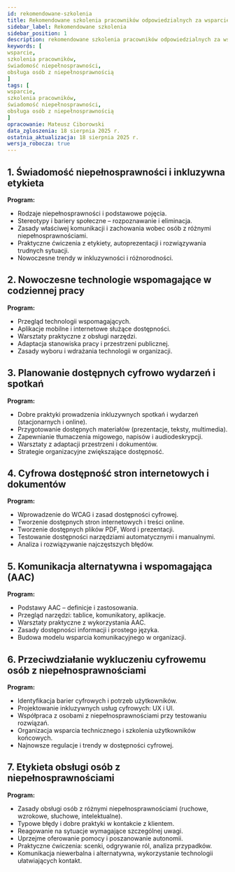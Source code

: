 ```yaml
---
id: rekomendowane-szkolenia
title: Rekomendowane szkolenia pracowników odpowiedzialnych za wsparcie 
sidebar_label: Rekomendowane szkolenia
sidebar_position: 1
description: rekomendowane szkolenia pracowników odpowiedzialnych za wsparcie 
keywords: [
wsparcie,
szkolenia pracowników,
świadomość niepełnosprawności,
obsługa osób z niepełnosprawnością
]
tags: [
wsparcie,
szkolenia pracowników,
świadomość niepełnosprawności,
obsługa osób z niepełnosprawnością
]
opracowanie: Mateusz Ciborowski
data_zgloszenia: 18 sierpnia 2025 r.
ostatnia_aktualizacja: 18 sierpnia 2025 r.
wersja_robocza: true
---
```


## 1\. Świadomość niepełnosprawności i inkluzywna etykieta

**Program:**

- Rodzaje niepełnosprawności i podstawowe pojęcia.
- Stereotypy i bariery społeczne – rozpoznawanie i eliminacja.
- Zasady właściwej komunikacji i zachowania wobec osób z różnymi niepełnosprawnościami.
- Praktyczne ćwiczenia z etykiety, autoprezentacji i rozwiązywania trudnych sytuacji.
- Nowoczesne trendy w inkluzywności i różnorodności.

## 2\. Nowoczesne technologie wspomagające w codziennej pracy

**Program:**

- Przegląd technologii wspomagających.
- Aplikacje mobilne i internetowe służące dostępności.
- Warsztaty praktyczne z obsługi narzędzi.
- Adaptacja stanowiska pracy i przestrzeni publicznej.
- Zasady wyboru i wdrażania technologii w organizacji.

## 3\. Planowanie dostępnych cyfrowo wydarzeń i spotkań

**Program:**

- Dobre praktyki prowadzenia inkluzywnych spotkań i wydarzeń (stacjonarnych i online).
- Przygotowanie dostępnych materiałów (prezentacje, teksty, multimedia).
- Zapewnianie tłumaczenia migowego, napisów i audiodeskrypcji.
- Warsztaty z adaptacji przestrzeni i dokumentów.
- Strategie organizacyjne zwiększające dostępność.

## 4\. Cyfrowa dostępność stron internetowych i dokumentów

**Program:**

- Wprowadzenie do WCAG i zasad dostępności cyfrowej.
- Tworzenie dostępnych stron internetowych i treści online.
- Tworzenie dostępnych plików PDF, Word i prezentacji.
- Testowanie dostępności narzędziami automatycznymi i manualnymi.
- Analiza i rozwiązywanie najczęstszych błędów.

## 5\. Komunikacja alternatywna i wspomagająca (AAC)

**Program:**

- Podstawy AAC – definicje i zastosowania.
- Przegląd narzędzi: tablice, komunikatory, aplikacje.
- Warsztaty praktyczne z wykorzystania AAC.
- Zasady dostępności informacji i prostego języka.
- Budowa modelu wsparcia komunikacyjnego w organizacji.

## 6\. Przeciwdziałanie wykluczeniu cyfrowemu osób z niepełnosprawnościami

**Program:**

- Identyfikacja barier cyfrowych i potrzeb użytkowników.
- Projektowanie inkluzywnych usług cyfrowych: UX i UI.
- Współpraca z osobami z niepełnosprawnościami przy testowaniu rozwiązań.
- Organizacja wsparcia technicznego i szkolenia użytkowników końcowych.
- Najnowsze regulacje i trendy w dostępności cyfrowej.

## 7\. Etykieta obsługi osób z niepełnosprawnościami

**Program:**

- Zasady obsługi osób z różnymi niepełnosprawnościami (ruchowe, wzrokowe, słuchowe, intelektualne).
- Typowe błędy i dobre praktyki w kontakcie z klientem.
- Reagowanie na sytuacje wymagające szczególnej uwagi.
- Uprzejme oferowanie pomocy i poszanowanie autonomii.
- Praktyczne ćwiczenia: scenki, odgrywanie ról, analiza przypadków.
- Komunikacja niewerbalna i alternatywna, wykorzystanie technologii ułatwiających kontakt.
